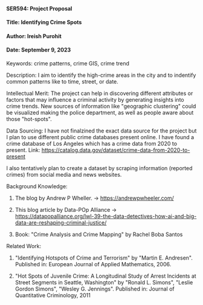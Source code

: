 #### SER594: Project Proposal
#### Title: Identifying Crime Spots 
#### Author: Ireish Purohit
#### Date: September 9, 2023

Keywords: 
crime patterns, crime GIS, crime trend


Description: 
I aim to identify the high-crime areas in the city and to indentify common patterns like to time, street, or date. 


Intellectual Merit:
The project can help in discovering different attributes or factors that may influence a criminal activity by generating insights into crime trends. New sources of information like "geographic clustering" could be visualized making the police department, as well as people aware about those "hot-spots".


Data Sourcing:
I have not finalzined the exact data source for the project but I plan to use different public crime databases present online. 
I have found a crime database of Los Angeles which has a crime data from 2020 to present. 
Link: https://catalog.data.gov/dataset/crime-data-from-2020-to-present

I also tentatively plan to create a dataset by scraping information (reported crimes) from social media and news websites.
  
  
Background Knowledge:

1. The blog by Andrew P Wheller. -> https://andrewpwheeler.com/

2. This blog article by Data-POp Alliance -> https://datapopalliance.org/lwl-39-the-data-detectives-how-ai-and-big-data-are-reshaping-criminal-justice/

3. Book: "Crime Analysis and Crime Mapping" by Rachel Boba Santos


Related Work: 

1. "Identifying Hotspots of Crime and Terrorism" by "Martin E. Andresen". 
Published in: European Journal of Applied Mathematics, 2006.

2. "Hot Spots of Juvenile Crime: A Longitudinal Study of Arrest Incidents at Street Segments in Seattle, Washington" by "Ronald L. Simons", "Leslie Gordon Simons", "Wesley G. Jennings".
Published in: Journal of Quantitative Criminology, 2011
